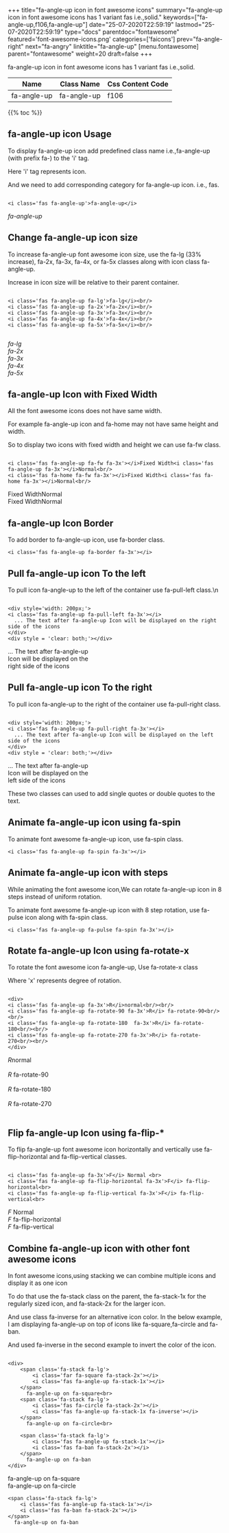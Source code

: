 +++
title="fa-angle-up icon in font awesome icons"
summary="fa-angle-up icon in font awesome icons has 1 variant fas i.e.,solid."
keywords=["fa-angle-up,f106,fa-angle-up"]
date="25-07-2020T22:59:19"
lastmod="25-07-2020T22:59:19"
type="docs"
parentdoc="fontawesome"
featured='font-awesome-icons.png'
categories=['faicons']
prev="fa-angle-right"
next="fa-angry"
linktitle="fa-angle-up"
[menu.fontawesome]
parent="fontawesome"
weight=20
draft=false
+++


fa-angle-up icon in font awesome icons has 1 variant fas i.e.,solid.

<div class='table-responsive'><table class='table'><thead><tr><th>Name</th><th>Class Name</th><th>Css Content Code</th></tr></thead><tbody><tr><td>fa-angle-up</td><td>fa-angle-up</td><td>f106</td></tr></tbody></table></div>


{{% toc %}}


## fa-angle-up icon Usage

To display fa-angle-up icon add predefined class name i.e.,fa-angle-up (with prefix fa-) to the 'i' tag.

Here 'i' tag represents icon.

And we need to add corresponding category for fa-angle-up icon. i.e., fas.


```

<i class='fas fa-angle-up'>fa-angle-up</i>
```

<i class='fas fa-angle-up'>fa-angle-up</i>




## Change fa-angle-up icon size
To increase fa-angle-up font awesome icon size, use the fa-lg (33% increase), fa-2x, fa-3x, fa-4x, or fa-5x classes along with icon class fa-angle-up.

Increase in icon size will be relative to their parent container. 

```

<i class='fas fa-angle-up fa-lg'>fa-lg</i><br/>
<i class='fas fa-angle-up fa-2x'>fa-2x</i><br/>
<i class='fas fa-angle-up fa-3x'>fa-3x</i><br/>
<i class='fas fa-angle-up fa-4x'>fa-4x</i><br/>
<i class='fas fa-angle-up fa-5x'>fa-5x</i><br/>
            
```

<i class='fas fa-angle-up fa-lg'>fa-lg</i><br/>
<i class='fas fa-angle-up fa-2x'>fa-2x</i><br/>
<i class='fas fa-angle-up fa-3x'>fa-3x</i><br/>
<i class='fas fa-angle-up fa-4x'>fa-4x</i><br/>
<i class='fas fa-angle-up fa-5x'>fa-5x</i><br/>
            



## fa-angle-up Icon with Fixed Width 

All the font awesome icons does not have same width.

For example fa-angle-up icon and fa-home may not have same height and width.

So to display two icons with fixed width and height we can use fa-fw class.


```

<i class='fas fa-angle-up fa-fw fa-3x'></i>Fixed Width<i class='fas fa-angle-up fa-3x'></i>Normal<br/>
<i class='fas fa-home fa-fw fa-3x'></i>Fixed Width<i class='fas fa-home fa-3x'></i>Normal<br/>
```

<i class='fas fa-angle-up fa-fw fa-3x'></i>Fixed Width<i class='fas fa-angle-up fa-3x'></i>Normal<br/>
<i class='fas fa-home fa-fw fa-3x'></i>Fixed Width<i class='fas fa-home fa-3x'></i>Normal<br/>



## fa-angle-up Icon Border 

To add border to fa-angle-up icon, use fa-border class.


```
<i class='fas fa-angle-up fa-border fa-3x'></i>

```
<i class='fas fa-angle-up fa-border fa-3x'></i>





## Pull fa-angle-up icon To the left

To pull icon fa-angle-up to the left of the container use fa-pull-left class.\n

```

<div style='width: 200px;'>
<i class='fas fa-angle-up fa-pull-left fa-3x'></i>
  ... The text after fa-angle-up Icon will be displayed on the right side of the icons
</div>
<div style = 'clear: both;'></div>
```

<div style='width: 200px;'>
<i class='fas fa-angle-up fa-pull-left fa-3x'></i>
  ... The text after fa-angle-up Icon will be displayed on the right side of the icons
</div>
<div style = 'clear: both;'></div>




## Pull fa-angle-up icon To the right
To pull icon fa-angle-up to the right of the container use fa-pull-right class.

```

<div style='width: 200px;'>
<i class='fas fa-angle-up fa-pull-right fa-3x'></i>
  ... The text after fa-angle-up Icon will be displayed on the left side of the icons
</div>
<div style = 'clear: both;'></div>
```

<div style='width: 200px;'>
<i class='fas fa-angle-up fa-pull-right fa-3x'></i>
  ... The text after fa-angle-up Icon will be displayed on the left side of the icons
</div>
<div style = 'clear: both;'></div>

These two classes can used to add single quotes or double quotes to the text.


## Animate fa-angle-up icon using fa-spin
To animate font awesome fa-angle-up icon, use fa-spin class.

```
<i class='fas fa-angle-up fa-spin fa-3x'></i>
```
<i class='fas fa-angle-up fa-spin fa-3x'></i>




## Animate fa-angle-up icon with steps
While animating the font awesome icon,We can rotate fa-angle-up icon in 8 steps instead of uniform rotation.

To animate font awesome fa-angle-up icon with 8 step rotation, use fa-pulse icon along with fa-spin class.


```
<i class='fas fa-angle-up fa-pulse fa-spin fa-3x'></i>

```
<i class='fas fa-angle-up fa-pulse fa-spin fa-3x'></i>





## Rotate fa-angle-up Icon using fa-rotate-x
To rotate the font awesome icon fa-angle-up, Use fa-rotate-x class

Where 'x' represents degree of rotation.


```

<div>
<i class='fas fa-angle-up fa-3x'>R</i>normal<br/><br/>
<i class='fas fa-angle-up fa-rotate-90 fa-3x'>R</i> fa-rotate-90<br/><br/> 
<i class='fas fa-angle-up fa-rotate-180  fa-3x'>R</i> fa-rotate-180<br/><br/> 
<i class='fas fa-angle-up fa-rotate-270 fa-3x'>R</i> fa-rotate-270<br/><br/>
</div>
```

<div>
<i class='fas fa-angle-up fa-3x'>R</i>normal<br/><br/>
<i class='fas fa-angle-up fa-rotate-90 fa-3x'>R</i> fa-rotate-90<br/><br/> 
<i class='fas fa-angle-up fa-rotate-180  fa-3x'>R</i> fa-rotate-180<br/><br/> 
<i class='fas fa-angle-up fa-rotate-270 fa-3x'>R</i> fa-rotate-270<br/><br/>
</div>




## Flip fa-angle-up Icon using fa-flip-*
To flip fa-angle-up font awesome icon horizontally and vertically use fa-flip-horizontal and fa-flip-vertical classes. 

```

<i class='fas fa-angle-up fa-3x'>F</i> Normal <br>
<i class='fas fa-angle-up fa-flip-horizontal fa-3x'>F</i> fa-flip-horizontal<br>
<i class='fas fa-angle-up fa-flip-vertical fa-3x'>F</i> fa-flip-vertical<br>
```

<i class='fas fa-angle-up fa-3x'>F</i> Normal <br>
<i class='fas fa-angle-up fa-flip-horizontal fa-3x'>F</i> fa-flip-horizontal<br>
<i class='fas fa-angle-up fa-flip-vertical fa-3x'>F</i> fa-flip-vertical<br>




## Combine fa-angle-up icon with other font awesome icons
In font awesome icons,using stacking we can combine multiple icons and display it as one icon 

To do that use the fa-stack class on the parent, the fa-stack-1x for the regularly sized icon, and fa-stack-2x for the larger icon.

And use class fa-inverse for an alternative icon color. 
In the below example, I am displaying fa-angle-up on top of icons like fa-square,fa-circle and fa-ban.

And used fa-inverse in the second example to invert the color of the icon.

```

<div>
    <span class='fa-stack fa-lg'>
        <i class='far fa-square fa-stack-2x'></i>
        <i class='fas fa-angle-up fa-stack-1x'></i>
    </span>
      fa-angle-up on fa-square<br>
    <span class='fa-stack fa-lg'>
        <i class='fas fa-circle fa-stack-2x'></i>
        <i class='fas fa-angle-up fa-stack-1x fa-inverse'></i>
    </span>
      fa-angle-up on fa-circle<br>

    <span class='fa-stack fa-lg'>
        <i class='fas fa-angle-up fa-stack-1x'></i>
        <i class='fas fa-ban fa-stack-2x'></i>
    </span>
      fa-angle-up on fa-ban
</div>
```

<div>
    <span class='fa-stack fa-lg'>
        <i class='far fa-square fa-stack-2x'></i>
        <i class='fas fa-angle-up fa-stack-1x'></i>
    </span>
      fa-angle-up on fa-square<br>
    <span class='fa-stack fa-lg'>
        <i class='fas fa-circle fa-stack-2x'></i>
        <i class='fas fa-angle-up fa-stack-1x fa-inverse'></i>
    </span>
      fa-angle-up on fa-circle<br>

    <span class='fa-stack fa-lg'>
        <i class='fas fa-angle-up fa-stack-1x'></i>
        <i class='fas fa-ban fa-stack-2x'></i>
    </span>
      fa-angle-up on fa-ban
</div>






